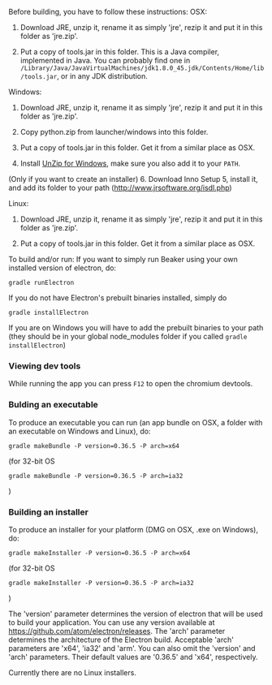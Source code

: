 <!--
    Copyright 2015 TWO SIGMA OPEN SOURCE, LLC

    Licensed under the Apache License, Version 2.0 (the "License");
    you may not use this file except in compliance with the License.
    You may obtain a copy of the License at

           http://www.apache.org/licenses/LICENSE-2.0

    Unless required by applicable law or agreed to in writing, software
    distributed under the License is distributed on an "AS IS" BASIS,
    WITHOUT WARRANTIES OR CONDITIONS OF ANY KIND, either express or implied.
    See the License for the specific language governing permissions and
    limitations under the License.
-->

Before building, you have to follow these instructions:
OSX:

1. Download JRE, unzip it, rename it as simply 'jre', rezip it and put it in this folder as 'jre.zip'.

2. Put a copy of tools.jar in this folder. This is a Java compiler, implemented in Java. You can probably find one in `/Library/Java/JavaVirtualMachines/jdk1.8.0_45.jdk/Contents/Home/lib/tools.jar`, or in any JDK distribution.

Windows:

1. Download JRE, unzip it, rename it as simply 'jre', rezip it and put it in this folder as 'jre.zip'.

3. Copy python.zip from launcher/windows into this folder.

4. Put a copy of tools.jar in this folder. Get it from a similar place as OSX.

5. Install [UnZip for Windows](http://gnuwin32.sourceforge.net/packages/unzip.htm), make sure you also add it to  your `PATH`.

(Only if you want to create an installer)
6. Download Inno Setup 5, install it, and add its folder to your path (http://www.jrsoftware.org/isdl.php)

Linux:

1. Download JRE, unzip it, rename it as simply 'jre', rezip it and put it in this folder as 'jre.zip'.

2. Put a copy of tools.jar in this folder. Get it from a similar place as OSX.

To build and/or run:
If you want to simply run Beaker using your own installed version of electron, do:

```
gradle runElectron
```

If you do not have Electron's prebuilt binaries installed, simply do

```
gradle installElectron
```

If you are on Windows you will have to add the prebuilt binaries to your path (they should
be in your global node_modules folder if you called `gradle installElectron`)

### Viewing dev tools

While running the app you can press `F12` to open the chromium devtools.

### Bulding an executable

To produce an executable you can run (an app bundle on OSX, a folder with an executable on Windows and Linux), do:
```
gradle makeBundle -P version=0.36.5 -P arch=x64
```
(for 32-bit OS
```
gradle makeBundle -P version=0.36.5 -P arch=ia32
```
)

### Building an installer

To produce an installer for your platform (DMG on OSX, .exe on Windows), do:
```
gradle makeInstaller -P version=0.36.5 -P arch=x64
```
(for 32-bit OS
```
gradle makeInstaller -P version=0.36.5 -P arch=ia32
```
)

The 'version' parameter determines the version of electron that will be used
to build your application. You can use any version available at
https://github.com/atom/electron/releases. The 'arch' parameter determines the
architecture of the Electron build. Acceptable 'arch' parameters are 'x64',
'ia32' and 'arm'. You can also omit the 'version' and 'arch' parameters. Their
default values are '0.36.5' and 'x64', respectively.

Currently there are no Linux installers.

